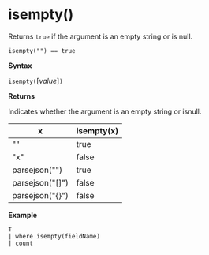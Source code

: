 # isempty()

Returns `true` if the argument is an empty string or is null.
    
    isempty("") == true

**Syntax**

`isempty(`[*value*]`)`

**Returns**

Indicates whether the argument is an empty string or isnull.

|x|isempty(x)
|---|---
| "" | true
|"x" | false
|parsejson("")|true
|parsejson("[]")|false
|parsejson("{}")|false

**Example**

<!-- csl -->
```
T
| where isempty(fieldName)
| count
```
